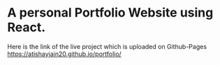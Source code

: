 # A personal Portfolio Website using React.
Here is the link of the live project which is uploaded on Github-Pages 
https://atishayjain20.github.io/portfolio/
